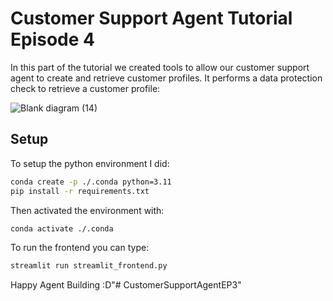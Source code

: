 # Customer Support Agent Tutorial Episode 4

In this part of the tutorial we created tools to allow our customer support agent to create and retrieve customer profiles. It performs a data protection check to retrieve a customer profile:

![Blank diagram (14)](https://github.com/user-attachments/assets/98d0b452-d12c-43c8-a600-64c007354929)


## Setup

To setup the python environment I did:

```bash
conda create -p ./.conda python=3.11
pip install -r requirements.txt
```

Then activated the environment with:
```bash
conda activate ./.conda
```

To run the frontend you can type:

```bash
streamlit run streamlit_frontend.py
```

Happy Agent Building :D"# CustomerSupportAgentEP3" 
